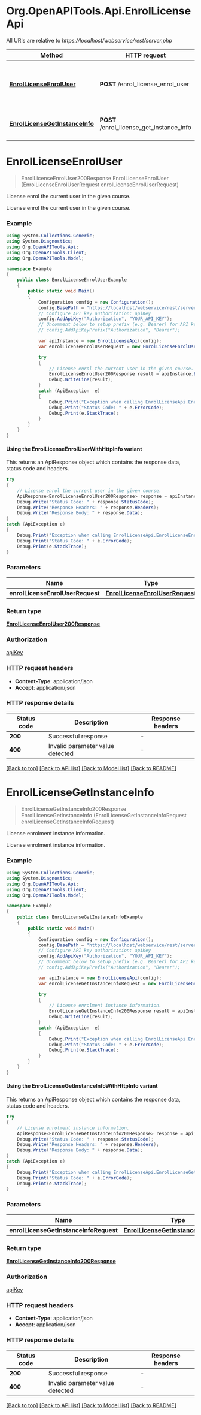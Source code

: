 # Org.OpenAPITools.Api.EnrolLicenseApi

All URIs are relative to *https://localhost/webservice/rest/server.php*

| Method | HTTP request | Description |
|--------|--------------|-------------|
| [**EnrolLicenseEnrolUser**](EnrolLicenseApi.md#enrollicenseenroluser) | **POST** /enrol_license_enrol_user | License enrol the current user in the given course. |
| [**EnrolLicenseGetInstanceInfo**](EnrolLicenseApi.md#enrollicensegetinstanceinfo) | **POST** /enrol_license_get_instance_info | License enrolment instance information. |

<a id="enrollicenseenroluser"></a>
# **EnrolLicenseEnrolUser**
> EnrolLicenseEnrolUser200Response EnrolLicenseEnrolUser (EnrolLicenseEnrolUserRequest enrolLicenseEnrolUserRequest)

License enrol the current user in the given course.

License enrol the current user in the given course.

### Example
```csharp
using System.Collections.Generic;
using System.Diagnostics;
using Org.OpenAPITools.Api;
using Org.OpenAPITools.Client;
using Org.OpenAPITools.Model;

namespace Example
{
    public class EnrolLicenseEnrolUserExample
    {
        public static void Main()
        {
            Configuration config = new Configuration();
            config.BasePath = "https://localhost/webservice/rest/server.php";
            // Configure API key authorization: apiKey
            config.AddApiKey("Authorization", "YOUR_API_KEY");
            // Uncomment below to setup prefix (e.g. Bearer) for API key, if needed
            // config.AddApiKeyPrefix("Authorization", "Bearer");

            var apiInstance = new EnrolLicenseApi(config);
            var enrolLicenseEnrolUserRequest = new EnrolLicenseEnrolUserRequest(); // EnrolLicenseEnrolUserRequest | 

            try
            {
                // License enrol the current user in the given course.
                EnrolLicenseEnrolUser200Response result = apiInstance.EnrolLicenseEnrolUser(enrolLicenseEnrolUserRequest);
                Debug.WriteLine(result);
            }
            catch (ApiException  e)
            {
                Debug.Print("Exception when calling EnrolLicenseApi.EnrolLicenseEnrolUser: " + e.Message);
                Debug.Print("Status Code: " + e.ErrorCode);
                Debug.Print(e.StackTrace);
            }
        }
    }
}
```

#### Using the EnrolLicenseEnrolUserWithHttpInfo variant
This returns an ApiResponse object which contains the response data, status code and headers.

```csharp
try
{
    // License enrol the current user in the given course.
    ApiResponse<EnrolLicenseEnrolUser200Response> response = apiInstance.EnrolLicenseEnrolUserWithHttpInfo(enrolLicenseEnrolUserRequest);
    Debug.Write("Status Code: " + response.StatusCode);
    Debug.Write("Response Headers: " + response.Headers);
    Debug.Write("Response Body: " + response.Data);
}
catch (ApiException e)
{
    Debug.Print("Exception when calling EnrolLicenseApi.EnrolLicenseEnrolUserWithHttpInfo: " + e.Message);
    Debug.Print("Status Code: " + e.ErrorCode);
    Debug.Print(e.StackTrace);
}
```

### Parameters

| Name | Type | Description | Notes |
|------|------|-------------|-------|
| **enrolLicenseEnrolUserRequest** | [**EnrolLicenseEnrolUserRequest**](EnrolLicenseEnrolUserRequest.md) |  |  |

### Return type

[**EnrolLicenseEnrolUser200Response**](EnrolLicenseEnrolUser200Response.md)

### Authorization

[apiKey](../README.md#apiKey)

### HTTP request headers

 - **Content-Type**: application/json
 - **Accept**: application/json


### HTTP response details
| Status code | Description | Response headers |
|-------------|-------------|------------------|
| **200** | Successful response |  -  |
| **400** | Invalid parameter value detected |  -  |

[[Back to top]](#) [[Back to API list]](../README.md#documentation-for-api-endpoints) [[Back to Model list]](../README.md#documentation-for-models) [[Back to README]](../README.md)

<a id="enrollicensegetinstanceinfo"></a>
# **EnrolLicenseGetInstanceInfo**
> EnrolLicenseGetInstanceInfo200Response EnrolLicenseGetInstanceInfo (EnrolLicenseGetInstanceInfoRequest enrolLicenseGetInstanceInfoRequest)

License enrolment instance information.

License enrolment instance information.

### Example
```csharp
using System.Collections.Generic;
using System.Diagnostics;
using Org.OpenAPITools.Api;
using Org.OpenAPITools.Client;
using Org.OpenAPITools.Model;

namespace Example
{
    public class EnrolLicenseGetInstanceInfoExample
    {
        public static void Main()
        {
            Configuration config = new Configuration();
            config.BasePath = "https://localhost/webservice/rest/server.php";
            // Configure API key authorization: apiKey
            config.AddApiKey("Authorization", "YOUR_API_KEY");
            // Uncomment below to setup prefix (e.g. Bearer) for API key, if needed
            // config.AddApiKeyPrefix("Authorization", "Bearer");

            var apiInstance = new EnrolLicenseApi(config);
            var enrolLicenseGetInstanceInfoRequest = new EnrolLicenseGetInstanceInfoRequest(); // EnrolLicenseGetInstanceInfoRequest | 

            try
            {
                // License enrolment instance information.
                EnrolLicenseGetInstanceInfo200Response result = apiInstance.EnrolLicenseGetInstanceInfo(enrolLicenseGetInstanceInfoRequest);
                Debug.WriteLine(result);
            }
            catch (ApiException  e)
            {
                Debug.Print("Exception when calling EnrolLicenseApi.EnrolLicenseGetInstanceInfo: " + e.Message);
                Debug.Print("Status Code: " + e.ErrorCode);
                Debug.Print(e.StackTrace);
            }
        }
    }
}
```

#### Using the EnrolLicenseGetInstanceInfoWithHttpInfo variant
This returns an ApiResponse object which contains the response data, status code and headers.

```csharp
try
{
    // License enrolment instance information.
    ApiResponse<EnrolLicenseGetInstanceInfo200Response> response = apiInstance.EnrolLicenseGetInstanceInfoWithHttpInfo(enrolLicenseGetInstanceInfoRequest);
    Debug.Write("Status Code: " + response.StatusCode);
    Debug.Write("Response Headers: " + response.Headers);
    Debug.Write("Response Body: " + response.Data);
}
catch (ApiException e)
{
    Debug.Print("Exception when calling EnrolLicenseApi.EnrolLicenseGetInstanceInfoWithHttpInfo: " + e.Message);
    Debug.Print("Status Code: " + e.ErrorCode);
    Debug.Print(e.StackTrace);
}
```

### Parameters

| Name | Type | Description | Notes |
|------|------|-------------|-------|
| **enrolLicenseGetInstanceInfoRequest** | [**EnrolLicenseGetInstanceInfoRequest**](EnrolLicenseGetInstanceInfoRequest.md) |  |  |

### Return type

[**EnrolLicenseGetInstanceInfo200Response**](EnrolLicenseGetInstanceInfo200Response.md)

### Authorization

[apiKey](../README.md#apiKey)

### HTTP request headers

 - **Content-Type**: application/json
 - **Accept**: application/json


### HTTP response details
| Status code | Description | Response headers |
|-------------|-------------|------------------|
| **200** | Successful response |  -  |
| **400** | Invalid parameter value detected |  -  |

[[Back to top]](#) [[Back to API list]](../README.md#documentation-for-api-endpoints) [[Back to Model list]](../README.md#documentation-for-models) [[Back to README]](../README.md)

